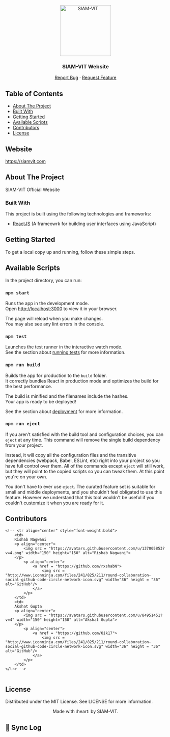 <p align="center"><img src="https://imgur.com/Vp4LWt0.png" width=160 title="SIAM-VIT" alt="SIAM-VIT"></a>
</p>
<div align="center">
  <h3 align="center">SIAM-VIT Website</h3>

  <p align="center">
    <a href="https://github.com/SIAM-VIT/SIAM-Website/issues">Report Bug</a>
    ·
    <a href="https://github.com/SIAM-VIT/SIAM-Website/issues">Request Feature</a>
  </p>
</div>

<!-- TABLE OF CONTENTS -->
## Table of Contents

- [About The Project](#about-the-project)
- [Built With](#built-with)
- [Getting Started](#getting-started)
- [Available Scripts](#installation)
- [Contributors](#contributors)
- [License](#license)



## Website

https://siamvit.com

## About The Project

SIAM-VIT Official Website

### Built With

This project is built using the following technologies and frameworks:

- [ReactJS](https://react.dev/) (A frameowrk for building user interfaces using JavaScript)

## Getting Started

To get a local copy up and running, follow these simple steps.

## Available Scripts

In the project directory, you can run:

### `npm start`

Runs the app in the development mode.\
Open [http://localhost:3000](http://localhost:3000) to view it in your browser.

The page will reload when you make changes.\
You may also see any lint errors in the console.

### `npm test`

Launches the test runner in the interactive watch mode.\
See the section about [running tests](https://facebook.github.io/create-react-app/docs/running-tests) for more information.

### `npm run build`

Builds the app for production to the `build` folder.\
It correctly bundles React in production mode and optimizes the build for the best performance.

The build is minified and the filenames include the hashes.\
Your app is ready to be deployed!

See the section about [deployment](https://facebook.github.io/create-react-app/docs/deployment) for more information.

### `npm run eject`

If you aren't satisfied with the build tool and configuration choices, you can `eject` at any time. This command will remove the single build dependency from your project.

Instead, it will copy all the configuration files and the transitive dependencies (webpack, Babel, ESLint, etc) right into your project so you have full control over them. All of the commands except `eject` will still work, but they will point to the copied scripts so you can tweak them. At this point you're on your own.

You don't have to ever use `eject`. The curated feature set is suitable for small and middle deployments, and you shouldn't feel obligated to use this feature. However we understand that this tool wouldn't be useful if you couldn't customize it when you are ready for it.

## Contributors

<table>
	
	<!-- <tr align="center" style="font-weight:bold">
		<td>
		Rishab Nagwani
		<p align="center">
			<img src = "https://avatars.githubusercontent.com/u/137005853?v=4.png" width="150" height="150" alt="Rishab Nagwani">
		</p>
			<p align="center">
				<a href = "https://github.com/rxshabN">
					<img src = "http://www.iconninja.com/files/241/825/211/round-collaboration-social-github-code-circle-network-icon.svg" width="36" height = "36" alt="GitHub"/>
				</a>
			</p>
		</td>
		<td>
		Akshat Gupta
		<p align="center">
			<img src = "https://avatars.githubusercontent.com/u/84951451?v=4" width="150" height="150" alt="Akshat Gupta">
		</p>
			<p align="center">
				<a href = "https://github.com/Oik17">
					<img src = "http://www.iconninja.com/files/241/825/211/round-collaboration-social-github-code-circle-network-icon.svg" width="36" height = "36" alt="GitHub"/>
				</a>
			</p>
		</td>
	</tr> -->
</table>

<!-- LICENSE -->

## License

Distributed under the MIT License. See LICENSE for more information.


<p align="center">
	Made with :heart: by SIAM-VIT.
</p>

## 🔄 Sync Log
<!-- SYNC-LOG -->
<!-- SYNC-LOG-END -->
<!-- 2025-03-10 13:40:56 UTC: Synced with upstream by GitHub Actions bot -->
<!-- 2025-03-10 13:47:49 UTC: Synced with upstream by GitHub Actions bot -->
<!-- 2025-03-10 14:09:19 UTC: Synced with upstream by GitHub Actions bot -->
<!-- 2025-03-10 14:31:17 UTC: Synced with upstream by GitHub Actions bot -->
<!-- 2025-03-10 14:47:35 UTC: Synced with upstream by GitHub Actions bot -->
<!-- 2025-03-10 15:10:33 UTC: Synced with upstream by GitHub Actions bot -->
<!-- 2025-03-10 15:29:06 UTC: Synced with upstream by GitHub Actions bot -->
<!-- 2025-03-10 15:37:46 UTC: Synced with upstream by GitHub Actions bot -->
<!-- 2025-03-10 15:46:32 UTC: Synced with upstream by GitHub Actions bot -->
<!-- 2025-03-10 16:09:45 UTC: Synced with upstream by GitHub Actions bot -->
<!-- 2025-03-10 16:12:20 UTC: Synced with upstream by GitHub Actions bot -->
<!-- 2025-03-10 16:32:41 UTC: Synced with upstream by GitHub Actions bot -->
<!-- 2025-03-10 17:25:16 UTC: Synced with upstream by GitHub Actions bot -->
<!-- 2025-03-10 17:28:39 UTC: Synced with upstream by GitHub Actions bot -->
<!-- 2025-03-10 17:35:35 UTC: Synced with upstream by GitHub Actions bot -->
<!-- 2025-03-10 17:38:34 UTC: Synced with upstream by GitHub Actions bot -->
<!-- 2025-03-10 17:46:39 UTC: Synced with upstream by GitHub Actions bot -->
<!-- 2025-03-10 18:11:02 UTC: Synced with upstream by GitHub Actions bot -->
<!-- 2025-03-10 18:34:57 UTC: Synced with upstream by GitHub Actions bot -->
<!-- 2025-03-10 18:49:33 UTC: Synced with upstream by GitHub Actions bot -->
<!-- 2025-03-10 19:07:06 UTC: Synced with upstream by GitHub Actions bot -->
<!-- 2025-03-10 19:22:47 UTC: Synced with upstream by GitHub Actions bot -->
<!-- 2025-03-10 19:31:40 UTC: Synced with upstream by GitHub Actions bot -->
<!-- 2025-03-10 19:46:18 UTC: Synced with upstream by GitHub Actions bot -->
<!-- 2025-03-10 20:10:04 UTC: Synced with upstream by GitHub Actions bot -->
<!-- 2025-03-10 20:28:50 UTC: Synced with upstream by GitHub Actions bot -->
<!-- 2025-03-10 20:38:58 UTC: Synced with upstream by GitHub Actions bot -->
<!-- 2025-03-10 20:46:29 UTC: Synced with upstream by GitHub Actions bot -->
<!-- 2025-03-10 21:08:36 UTC: Synced with upstream by GitHub Actions bot -->
<!-- 2025-03-10 21:25:28 UTC: Synced with upstream by GitHub Actions bot -->
<!-- 2025-03-10 21:32:55 UTC: Synced with upstream by GitHub Actions bot -->
<!-- 2025-03-10 21:46:27 UTC: Synced with upstream by GitHub Actions bot -->
<!-- 2025-03-10 22:08:37 UTC: Synced with upstream by GitHub Actions bot -->
<!-- 2025-03-10 22:29:34 UTC: Synced with upstream by GitHub Actions bot -->
<!-- 2025-03-10 22:39:54 UTC: Synced with upstream by GitHub Actions bot -->
<!-- 2025-03-10 22:46:27 UTC: Synced with upstream by GitHub Actions bot -->
<!-- 2025-03-10 23:08:37 UTC: Synced with upstream by GitHub Actions bot -->
<!-- 2025-03-10 23:25:36 UTC: Synced with upstream by GitHub Actions bot -->
<!-- 2025-03-10 23:32:50 UTC: Synced with upstream by GitHub Actions bot -->
<!-- 2025-03-10 23:46:28 UTC: Synced with upstream by GitHub Actions bot -->
<!-- 2025-03-11 00:43:47 UTC: Synced with upstream by GitHub Actions bot -->
<!-- 2025-03-11 02:12:29 UTC: Synced with upstream by GitHub Actions bot -->
<!-- 2025-03-11 03:02:30 UTC: Synced with upstream by GitHub Actions bot -->
<!-- 2025-03-11 03:37:15 UTC: Synced with upstream by GitHub Actions bot -->
<!-- 2025-03-11 03:50:32 UTC: Synced with upstream by GitHub Actions bot -->
<!-- 2025-03-11 04:11:23 UTC: Synced with upstream by GitHub Actions bot -->
<!-- 2025-03-11 04:32:09 UTC: Synced with upstream by GitHub Actions bot -->
<!-- 2025-03-11 04:48:58 UTC: Synced with upstream by GitHub Actions bot -->
<!-- 2025-03-11 05:09:33 UTC: Synced with upstream by GitHub Actions bot -->
<!-- 2025-03-11 05:29:28 UTC: Synced with upstream by GitHub Actions bot -->
<!-- 2025-03-11 05:39:35 UTC: Synced with upstream by GitHub Actions bot -->
<!-- 2025-03-11 05:46:24 UTC: Synced with upstream by GitHub Actions bot -->
<!-- 2025-03-11 06:13:30 UTC: Synced with upstream by GitHub Actions bot -->
<!-- 2025-03-11 06:38:18 UTC: Synced with upstream by GitHub Actions bot -->
<!-- 2025-03-11 06:50:34 UTC: Synced with upstream by GitHub Actions bot -->
<!-- 2025-03-11 07:09:22 UTC: Synced with upstream by GitHub Actions bot -->
<!-- 2025-03-11 07:25:21 UTC: Synced with upstream by GitHub Actions bot -->
<!-- 2025-03-11 07:32:28 UTC: Synced with upstream by GitHub Actions bot -->
<!-- 2025-03-11 07:46:16 UTC: Synced with upstream by GitHub Actions bot -->
<!-- 2025-03-11 08:12:29 UTC: Synced with upstream by GitHub Actions bot -->
<!-- 2025-03-11 08:34:05 UTC: Synced with upstream by GitHub Actions bot -->
<!-- 2025-03-11 08:50:23 UTC: Synced with upstream by GitHub Actions bot -->
<!-- 2025-03-11 09:10:31 UTC: Synced with upstream by GitHub Actions bot -->
<!-- 2025-03-11 09:28:56 UTC: Synced with upstream by GitHub Actions bot -->
<!-- 2025-03-11 09:39:23 UTC: Synced with upstream by GitHub Actions bot -->
<!-- 2025-03-11 09:46:19 UTC: Synced with upstream by GitHub Actions bot -->
<!-- 2025-03-11 10:10:12 UTC: Synced with upstream by GitHub Actions bot -->
<!-- 2025-03-11 10:33:29 UTC: Synced with upstream by GitHub Actions bot -->
<!-- 2025-03-11 10:48:05 UTC: Synced with upstream by GitHub Actions bot -->
<!-- 2025-03-11 11:08:01 UTC: Synced with upstream by GitHub Actions bot -->
<!-- 2025-03-11 11:23:41 UTC: Synced with upstream by GitHub Actions bot -->
<!-- 2025-03-11 11:32:11 UTC: Synced with upstream by GitHub Actions bot -->
<!-- 2025-03-11 11:46:19 UTC: Synced with upstream by GitHub Actions bot -->
<!-- 2025-03-11 12:17:20 UTC: Synced with upstream by GitHub Actions bot -->
<!-- 2025-03-25 18:52:56 UTC: Synced with upstream by GitHub Actions bot -->
<!-- 2025-03-25 19:03:20 UTC: Synced with upstream by GitHub Actions bot -->
<!-- 2025-03-25 19:06:54 UTC: Synced with upstream by GitHub Actions bot -->
<!-- 2025-03-25 19:21:53 UTC: Synced with upstream by GitHub Actions bot -->
<!-- 2025-03-25 19:29:48 UTC: Synced with upstream by GitHub Actions bot -->
<!-- 2025-03-25 19:38:44 UTC: Synced with upstream by GitHub Actions bot -->
<!-- 2025-03-25 19:47:08 UTC: Synced with upstream by GitHub Actions bot -->
<!-- 2025-03-25 19:55:00 UTC: Synced with upstream by GitHub Actions bot -->
<!-- 2025-03-25 20:13:56 UTC: Synced with upstream by GitHub Actions bot -->
<!-- 2025-03-25 20:32:01 UTC: Synced with upstream by GitHub Actions bot -->
<!-- 2025-03-25 20:43:28 UTC: Synced with upstream by GitHub Actions bot -->
<!-- 2025-03-25 20:51:49 UTC: Synced with upstream by GitHub Actions bot -->
<!-- 2025-03-25 20:59:44 UTC: Synced with upstream by GitHub Actions bot -->
<!-- 2025-03-25 21:20:51 UTC: Synced with upstream by GitHub Actions bot -->
<!-- 2025-03-25 21:31:00 UTC: Synced with upstream by GitHub Actions bot -->
<!-- 2025-03-25 21:39:53 UTC: Synced with upstream by GitHub Actions bot -->
<!-- 2025-03-25 21:48:06 UTC: Synced with upstream by GitHub Actions bot -->
<!-- 2025-03-25 21:56:14 UTC: Synced with upstream by GitHub Actions bot -->
<!-- 2025-03-25 22:15:34 UTC: Synced with upstream by GitHub Actions bot -->
<!-- 2025-03-25 22:34:18 UTC: Synced with upstream by GitHub Actions bot -->
<!-- 2025-03-25 22:44:03 UTC: Synced with upstream by GitHub Actions bot -->
<!-- 2025-03-25 22:52:15 UTC: Synced with upstream by GitHub Actions bot -->
<!-- 2025-03-25 23:00:11 UTC: Synced with upstream by GitHub Actions bot -->
<!-- 2025-03-25 23:22:11 UTC: Synced with upstream by GitHub Actions bot -->
<!-- 2025-03-25 23:31:32 UTC: Synced with upstream by GitHub Actions bot -->
<!-- 2025-03-25 23:41:00 UTC: Synced with upstream by GitHub Actions bot -->
<!-- 2025-03-25 23:49:28 UTC: Synced with upstream by GitHub Actions bot -->
<!-- 2025-03-25 23:57:25 UTC: Synced with upstream by GitHub Actions bot -->
<!-- 2025-03-26 01:22:47 UTC: Synced with upstream by GitHub Actions bot -->
